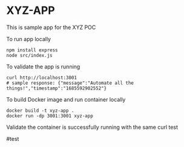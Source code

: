 # XYZ-APP
This is sample app for the XYZ POC

To run app locally
```
npm install express
node src/index.js
```

To validate the app is running
```
curl http://localhost:3001
# sample response: {"message":"Automate all the things!","timestamp":"1685592902552"}
```

To build Docker image and run container locally
```
docker build -t xyz-app .   
docker run -dp 3001:3001 xyz-app
```
Validate the container is successfully running with the same curl test

#test